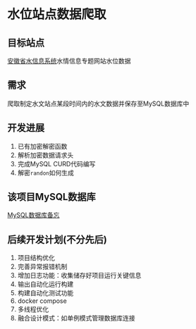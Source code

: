# 水位站点数据爬取

## 目标站点
[安徽省水信息系统](http://yc.wswj.net/ahsxx/LOL/?refer=upl&to=public_public)水情信息专题网站水位数据

## 需求
爬取制定水文站点某段时间内的水文数据并保存至MySQL数据库中

## 开发进展
1. 已有加密解密函数
2. 解析加密数据请求头
3. 完成MySQL CURD代码编写
4. 解密``randon``如何生成

## 该项目MySQL数据库
[MySQL数据库备忘](docs/database.md)

## 后续开发计划(不分先后)
1. 项目结构优化
2. 完善异常报错机制
3. 增加日志功能：收集储存好项目运行关键信息
4. 输出自动化运行构建
5. 构建自动化测试功能
6. docker compose
7. 多线程优化
8. 融合设计模式：如单例模式管理数据库连接